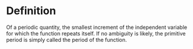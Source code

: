 # Definition

Of a periodic quantity, the smallest increment of the independent
variable for which the function repeats itself. If no ambiguity is
likely, the primitive period is simply called the period of the
function.
